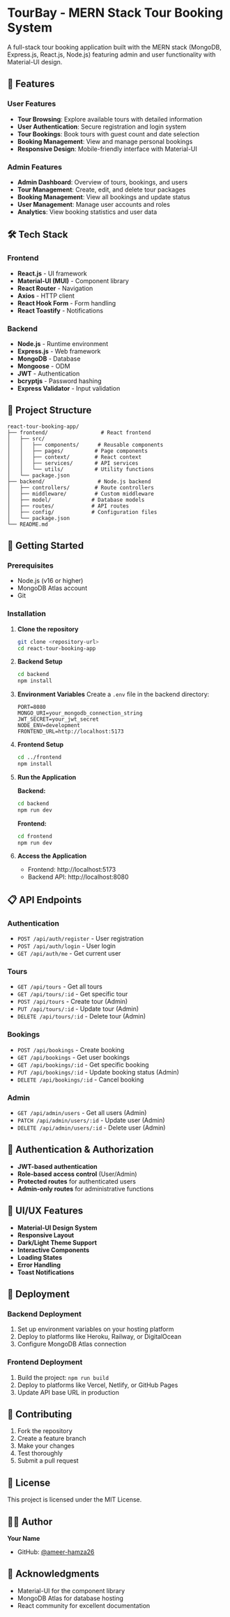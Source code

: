 # TourBay - MERN Stack Tour Booking System

A full-stack tour booking application built with the MERN stack (MongoDB, Express.js, React.js, Node.js) featuring admin and user functionality with Material-UI design.

## 🚀 Features

### User Features
- **Tour Browsing**: Explore available tours with detailed information
- **User Authentication**: Secure registration and login system
- **Tour Bookings**: Book tours with guest count and date selection
- **Booking Management**: View and manage personal bookings
- **Responsive Design**: Mobile-friendly interface with Material-UI

### Admin Features
- **Admin Dashboard**: Overview of tours, bookings, and users
- **Tour Management**: Create, edit, and delete tour packages
- **Booking Management**: View all bookings and update status
- **User Management**: Manage user accounts and roles
- **Analytics**: View booking statistics and user data

## 🛠️ Tech Stack

### Frontend
- **React.js** - UI framework
- **Material-UI (MUI)** - Component library
- **React Router** - Navigation
- **Axios** - HTTP client
- **React Hook Form** - Form handling
- **React Toastify** - Notifications

### Backend
- **Node.js** - Runtime environment
- **Express.js** - Web framework
- **MongoDB** - Database
- **Mongoose** - ODM
- **JWT** - Authentication
- **bcryptjs** - Password hashing
- **Express Validator** - Input validation

## 📁 Project Structure

```
react-tour-booking-app/
├── frontend/                 # React frontend
│   ├── src/
│   │   ├── components/      # Reusable components
│   │   ├── pages/          # Page components
│   │   ├── context/        # React context
│   │   ├── services/       # API services
│   │   └── utils/          # Utility functions
│   └── package.json
├── backend/                 # Node.js backend
│   ├── controllers/        # Route controllers
│   ├── middleware/         # Custom middleware
│   ├── model/             # Database models
│   ├── routes/            # API routes
│   ├── config/            # Configuration files
│   └── package.json
└── README.md
```

## 🚀 Getting Started

### Prerequisites
- Node.js (v16 or higher)
- MongoDB Atlas account
- Git

### Installation

1. **Clone the repository**
   ```bash
   git clone <repository-url>
   cd react-tour-booking-app
   ```

2. **Backend Setup**
   ```bash
   cd backend
   npm install
   ```

3. **Environment Variables**
   Create a `.env` file in the backend directory:
   ```env
   PORT=8080
   MONGO_URI=your_mongodb_connection_string
   JWT_SECRET=your_jwt_secret
   NODE_ENV=development
   FRONTEND_URL=http://localhost:5173
   ```

4. **Frontend Setup**
   ```bash
   cd ../frontend
   npm install
   ```

5. **Run the Application**
   
   **Backend:**
   ```bash
   cd backend
   npm run dev
   ```
   
   **Frontend:**
   ```bash
   cd frontend
   npm run dev
   ```

6. **Access the Application**
   - Frontend: http://localhost:5173
   - Backend API: http://localhost:8080

## 📋 API Endpoints

### Authentication
- `POST /api/auth/register` - User registration
- `POST /api/auth/login` - User login
- `GET /api/auth/me` - Get current user

### Tours
- `GET /api/tours` - Get all tours
- `GET /api/tours/:id` - Get specific tour
- `POST /api/tours` - Create tour (Admin)
- `PUT /api/tours/:id` - Update tour (Admin)
- `DELETE /api/tours/:id` - Delete tour (Admin)

### Bookings
- `POST /api/bookings` - Create booking
- `GET /api/bookings` - Get user bookings
- `GET /api/bookings/:id` - Get specific booking
- `PUT /api/bookings/:id` - Update booking status (Admin)
- `DELETE /api/bookings/:id` - Cancel booking

### Admin
- `GET /api/admin/users` - Get all users (Admin)
- `PATCH /api/admin/users/:id` - Update user (Admin)
- `DELETE /api/admin/users/:id` - Delete user (Admin)

## 🔐 Authentication & Authorization

- **JWT-based authentication**
- **Role-based access control** (User/Admin)
- **Protected routes** for authenticated users
- **Admin-only routes** for administrative functions

## 🎨 UI/UX Features

- **Material-UI Design System**
- **Responsive Layout**
- **Dark/Light Theme Support**
- **Interactive Components**
- **Loading States**
- **Error Handling**
- **Toast Notifications**

## 🚀 Deployment

### Backend Deployment
1. Set up environment variables on your hosting platform
2. Deploy to platforms like Heroku, Railway, or DigitalOcean
3. Configure MongoDB Atlas connection

### Frontend Deployment
1. Build the project: `npm run build`
2. Deploy to platforms like Vercel, Netlify, or GitHub Pages
3. Update API base URL in production

## 🤝 Contributing

1. Fork the repository
2. Create a feature branch
3. Make your changes
4. Test thoroughly
5. Submit a pull request

## 📝 License

This project is licensed under the MIT License.

## 👨‍💻 Author

**Your Name**
- GitHub: [@ameer-hamza26](https://github.com/ameer-hamza26)

## 🙏 Acknowledgments

- Material-UI for the component library
- MongoDB Atlas for database hosting
- React community for excellent documentation 